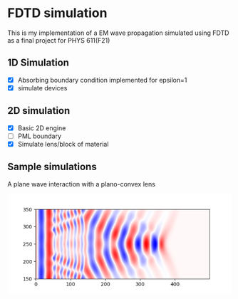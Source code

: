 # FDTD simulation

This is my implementation of a EM wave propagation simulated using FDTD as a final project for PHYS 611(F21)

## 1D Simulation

- [x] Absorbing boundary condition implemented for epsilon=1 
- [x] simulate devices

## 2D simulation

- [x] Basic 2D engine
- [ ] PML boundary 
- [x] Simulate lens/block of material

## Sample simulations

A plane wave interaction with a plano-convex lens

![sample_sim](./blob/sample_output.png)

